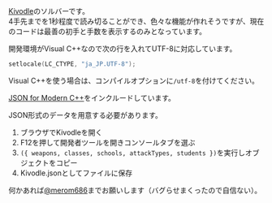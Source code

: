 [Kivodle](https://taktstockjp.github.io/Kivodle/)のソルバーです。  
4手先までを1秒程度で読み切ることができ、色々な機能が作れそうですが、現在のコードは最善の初手と手数を表示するのみとなっています。

開発環境がVisual C++なので次の行を入れてUTF-8に対応しています。
```cpp
setlocale(LC_CTYPE, "ja_JP.UTF-8");
```
Visual C++を使う場合は、コンパイルオプションに`/utf-8`を付けてください。

[JSON for Modern C++](https://github.com/nlohmann/json)をインクルードしています。

JSON形式のデータを用意する必要があります。
1. ブラウザでKivodleを開く
1. F12を押して開発者ツールを開きコンソールタブを選ぶ
1. `({ weapons, classes, schools, attackTypes, students })`を実行しオブジェクトをコピー
1. Kivodle.jsonとしてファイルに保存

何かあれば[@merom686](https://x.com/merom686)までお願いします（バグらせまくったので自信ない）。
